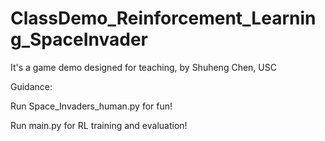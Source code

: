 # ClassDemo_Reinforcement_Learning_SpaceInvader
It's a game demo designed for teaching, by Shuheng Chen, USC

Guidance:

Run Space_Invaders_human.py for fun!

Run main.py for RL training and evaluation!
